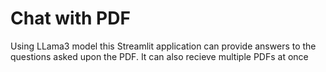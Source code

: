 # Chat with PDF

Using LLama3 model this Streamlit application can provide answers to the questions asked upon the PDF. It can also recieve multiple PDFs at once
